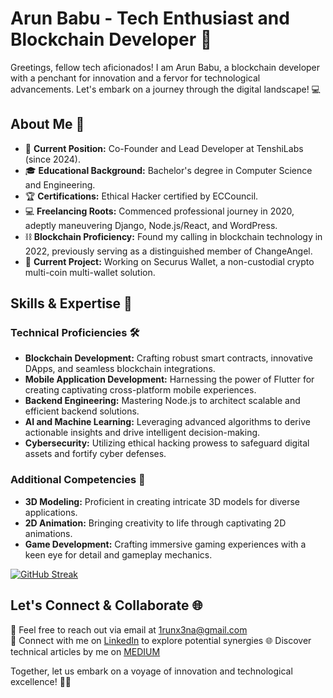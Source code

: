 # Arun Babu - Tech Enthusiast and Blockchain Developer 🚀

Greetings, fellow tech aficionados! I am Arun Babu, a blockchain developer with a penchant for innovation and a fervor for technological advancements. Let's embark on a journey through the digital landscape! 💻

## About Me 🌟

- 💼 **Current Position:** Co-Founder and Lead Developer at TenshiLabs (since 2024).
- 🎓 **Educational Background:** Bachelor's degree in Computer Science and Engineering.
- 🏆 **Certifications:** Ethical Hacker certified by ECCouncil.
- 💻 **Freelancing Roots:** Commenced professional journey in 2020, adeptly maneuvering Django, Node.js/React, and WordPress.
- ⛓️ **Blockchain Proficiency:** Found my calling in blockchain technology in 2022, previously serving as a distinguished member of ChangeAngel.
- 📱 **Current Project:** Working on Securus Wallet, a non-custodial crypto multi-coin multi-wallet solution.

## Skills & Expertise 💪

### Technical Proficiencies 🛠️
- **Blockchain Development:** Crafting robust smart contracts, innovative DApps, and seamless blockchain integrations.
- **Mobile Application Development:** Harnessing the power of Flutter for creating captivating cross-platform mobile experiences.
- **Backend Engineering:** Mastering Node.js to architect scalable and efficient backend solutions.
- **AI and Machine Learning:** Leveraging advanced algorithms to derive actionable insights and drive intelligent decision-making.
- **Cybersecurity:** Utilizing ethical hacking prowess to safeguard digital assets and fortify cyber defenses.

### Additional Competencies 🌈
- **3D Modeling:** Proficient in creating intricate 3D models for diverse applications.
- **2D Animation:** Bringing creativity to life through captivating 2D animations.
- **Game Development:** Crafting immersive gaming experiences with a keen eye for detail and gameplay mechanics.

 [![GitHub Streak](https://github-readme-streak-stats.herokuapp.com?user=ArunBabu98&theme=one-dark-pro)](https://git.io/streak-stats)

## Let's Connect & Collaborate 🌐

📧 Feel free to reach out via email at [1runx3na@gmail.com](mailto:1runx3na@gmail.com)  
🔗 Connect with me on [LinkedIn]([https://www.linkedin.com/in/yourlinkedin](https://www.linkedin.com/in/arun-babu-370ab41bb/)) to explore potential synergies  
🌐 Discover technical articles by me on [MEDIUM]([https://www.arunbabu.com](https://medium.com/@1runx3na))  

Together, let us embark on a voyage of innovation and technological excellence! 🌟🚀
